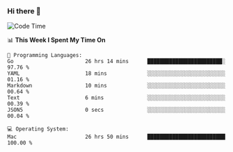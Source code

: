 ### Hi there 👋

<!--
**CrazyCollin/crazycollin** is a ✨ _special_ ✨ repository because its `README.md` (this file) appears on your GitHub profile.

Here are some ideas to get you started:

- 🔭 I’m currently working on ...
- 🌱 I’m currently learning ...
- 👯 I’m looking to collaborate on ...
- 🤔 I’m looking for help with ...
- 💬 Ask me about ...
- 📫 How to reach me: ...
- 😄 Pronouns: ...
- ⚡ Fun fact: ...
-->

<!--START_SECTION:waka-->
![Code Time](http://img.shields.io/badge/Code%20Time-5%2C259%20hrs%2047%20mins-blue)

📊 **This Week I Spent My Time On** 

```text
💬 Programming Languages: 
Go                       26 hrs 14 mins      ████████████████████████░   97.76 % 
YAML                     18 mins             ░░░░░░░░░░░░░░░░░░░░░░░░░   01.16 % 
Markdown                 10 mins             ░░░░░░░░░░░░░░░░░░░░░░░░░   00.64 % 
Text                     6 mins              ░░░░░░░░░░░░░░░░░░░░░░░░░   00.39 % 
JSON5                    0 secs              ░░░░░░░░░░░░░░░░░░░░░░░░░   00.04 % 

💻 Operating System: 
Mac                      26 hrs 50 mins      █████████████████████████   100.00 % 
```


<!--END_SECTION:waka-->
